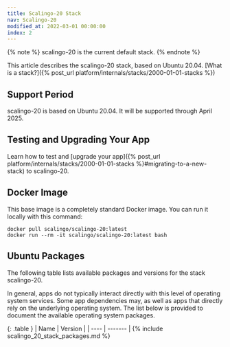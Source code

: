 ```yaml
---
title: Scalingo-20 Stack
nav: Scalingo-20
modified_at: 2022-03-01 00:00:00
index: 2
---
```


{% note %}
scalingo-20 is the current default stack.
{% endnote %}

This article describes the scalingo-20 stack, based on Ubuntu 20.04. [What is a stack?]({% post_url platform/internals/stacks/2000-01-01-stacks %})

## Support Period

scalingo-20 is based on Ubuntu 20.04. It will be supported through April 2025.

## Testing and Upgrading Your App

Learn how to test and [upgrade your app]({% post_url platform/internals/stacks/2000-01-01-stacks %}#migrating-to-a-new-stack) to scalingo-20.

## Docker Image

This base image is a completely standard Docker image. You can run it locally with this command:

```
docker pull scalingo/scalingo-20:latest
docker run --rm -it scalingo/scalingo-20:latest bash
```

## Ubuntu Packages

The following table lists available packages and versions for the stack scalingo-20.

In general, apps do not typically interact directly with this level of operating system services. Some app dependencies may, as well as apps that directly rely on the underlying operating system. The list below is provided to document the available operating system packages.

{: .table }
| Name | Version |
| ---- | ------- |
{% include scalingo_20_stack_packages.md %}
